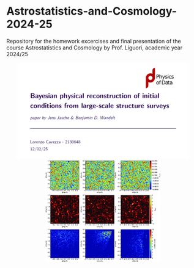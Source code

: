 # Astrostatistics-and-Cosmology-2024-25
Repository for the homework excercises and final presentation of the course Astrostatistics and Cosmology by Prof. Liguori, academic year 2024/25

<p align="center">
  <img width="450" src="./Presentation/Screenshot 2025-07-12 093952.png" width="250" alt="Image 1" />
  <img width="300" src="./Presentation/stt449fig5.jpeg" width="250" alt="Image 2" />
</p>







